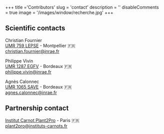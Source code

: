 +++
title ='Contributors'
slug = 'contact'
description = ''
disableComments = true
image = '/images/window/recherche.jpg'
+++

## Scientific contacts 

Christian Fournier<br>
[UMR 759 LEPSE](https://www6.montpellier.inrae.fr/lepse) - Montpellier :fr:<br>
christian.fournier@inrae.fr

Philippe Vivin<br>
[UMR 1287 EGFV](https://www6.bordeaux-aquitaine.inrae.fr/egfv/) - Bordeaux :fr:<br>
philippe.vivin@inrae.fr

Agnès Calonnec<br>
[UMR 1065 SAVE](https://www6.bordeaux-aquitaine.inrae.fr/sante-agroecologie-vignoble/) - Bordeaux :fr:<br>
agnes.calonnec@inrae.fr

## Partnership contact

[Institut Carnot Plant2Pro](https://plant2pro.fr/) - Paris :fr:<br>
plant2pro@instituts-carnots.fr

